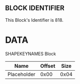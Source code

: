 ## BLOCK IDENTIFIER
This Block's Identifier is 818.
# DATA
SHAPEKEYNAMES Block

| Name | Offset | Size |
|--------|---------|------
| Placeholder | 0x00 | 0x04 |
